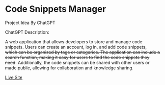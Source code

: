 # Code Snippets Manager

Project Idea By ChatGPT

ChatGPT Description:

A web application that allows developers to store and manage code snippets. Users can create an account, log in, and add code snippets, ~~which can be organized by tags or categories. The application can include a search function, making it easy for users to find the code snippets they need~~. Additionally, the code snippets can be shared with other users or made public, allowing for collaboration and knowledge sharing.

[Live Site](https://csm-sx9.web.app)
